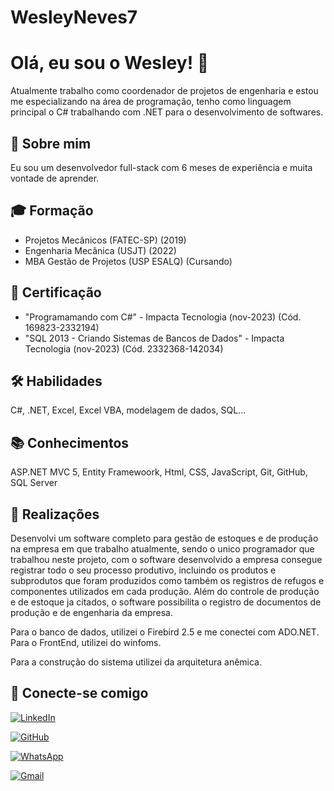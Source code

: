 # WesleyNeves7
# Olá, eu sou o Wesley! 👋

Atualmente trabalho como coordenador de projetos de engenharia e estou me especializando na área de programação, tenho como linguagem principal o C# trabalhando com .NET para o desenvolvimento de softwares.


## 📌 Sobre mim
Eu sou um desenvolvedor full-stack com 6 meses de experiência e muita vontade de aprender.


## 🎓 Formação

- Projetos Mecânicos (FATEC-SP) (2019)
- Engenharia Mecânica (USJT) (2022)
- MBA Gestão de Projetos (USP ESALQ) (Cursando)
## 📃 Certificação

- "Programamando com C#" - Impacta Tecnologia (nov-2023) (Cód. 169823-2332194)
- "SQL 2013 - Criando Sistemas de Bancos de Dados" - Impacta Tecnologia (nov-2023) (Cód. 2332368-142034)
## 🛠 Habilidades
C#, .NET, Excel, Excel VBA, modelagem de dados, SQL...

## 📚 Conhecimentos
ASP.NET MVC 5, Entity Framewoork, Html, CSS, JavaScript, Git, GitHub, SQL Server


## 🚀 Realizações

Desenvolvi um software completo para gestão de estoques e de produção na empresa em que trabalho atualmente, sendo o unico programador que trabalhou neste projeto, com o software desenvolvido a empresa consegue registrar todo o seu processo produtivo, incluindo os produtos e subprodutos que foram produzidos como também os registros de refugos e componentes utilizados em cada produção. Além do controle de produção e de estoque ja citados, o software possibilita o registro de documentos de produção e de engenharia da empresa.

Para o banco de dados, utilizei o Firebird 2.5 e me conectei com ADO.NET.
Para o FrontEnd, utilizei do winfoms.

Para a construção do sistema utilizei da arquitetura anêmica.

## 🔗 Conecte-se comigo

[![LinkedIn](https://img.shields.io/badge/LinkedIn-0077B5?style=for-the-badge&logo=linkedin&logoColor=white)](https://www.linkedin.com/in/wesley-neves-matos/)

[![GitHub](https://img.shields.io/badge/GitHub-100000?style=for-the-badge&logo=github&logoColor=white)](https://github.com/WesleyNeves7)

[![WhatsApp](https://img.shields.io/badge/WhatsApp-25D366?style=for-the-badge&logo=whatsapp&logoColor=white)](https://wa.me/5511992256668)

[![Gmail](https://img.shields.io/badge/Gmail-dcdcdc?style=for-the-badge&logo=gmail&logoColor=red)](mailto:wesley.neves.matos@gmail.com)
